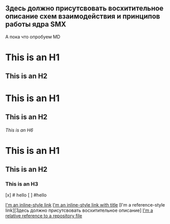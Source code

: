 ## Здесь должно присутсвовать восхитительное описание схем взаимодействия и принципов работы ядра SMX
А пока что опробуем MD

This is an H1
=============
This is an H2
-------------


# This is an H1
## This is an H2
###### This is an H6

# This is an H1 #
## This is an H2 ##
### This is an H3 ######

[x] # hello
[ ] #hello

[I'm an inline-style link](https://www.google.com)
[I'm an inline-style link with title](https://www.google.com "Google's Homepage")
[I'm a reference-style link][Здесь должно присутсвовать восхитительное описание]
[I'm a relative reference to a repository file](/IntServices/MsExch.JPG)

